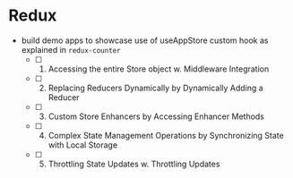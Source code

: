 # Redux

- build demo apps to showcase use of useAppStore custom hook as explained in `redux-counter`
  - [ ] 1. Accessing the entire Store object w. Middleware Integration
  - [ ] 2. Replacing Reducers Dynamically by Dynamically Adding a Reducer
  - [ ] 3. Custom Store Enhancers by Accessing Enhancer Methods
  - [ ] 4. Complex State Management Operations by Synchronizing State with Local Storage
  - [ ] 5. Throttling State Updates w. Throttling Updates
